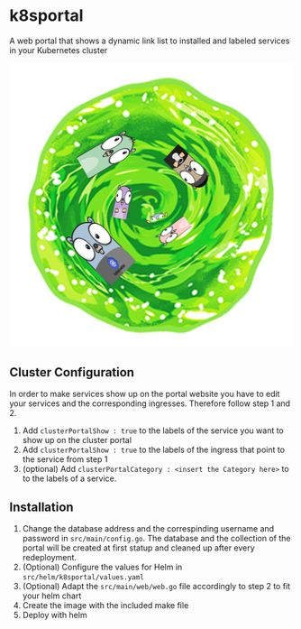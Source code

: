 # k8sportal
A web portal that shows a dynamic link list to installed and labeled services in your Kubernetes cluster


[![Portal](resources/k8sportal.png)](resources/k8sportal.png)

## Cluster Configuration

In order to make services show up on the portal website you have to edit your services and the corresponding ingresses. Therefore follow step 1 and 2. 

1. Add `clusterPortalShow : true` to the labels of the service you want to show up on the cluster portal
2. Add `clusterPortalShow : true` to the labels of the ingress that point to the service from step 1
3. (optional) Add `clusterPortalCategory : <insert the Category here>` to to the labels of a service.

## Installation

1. Change the database address and the correspinding username and password in `src/main/config.go`. The database and the collection of the portal will be created at first statup and cleaned up after every redeployment. 
2. (Optional) Configure the values for Helm in `src/helm/k8sportal/values.yaml`
3. (Optional) Adapt the `src/main/web/web.go` file accordingly to step 2 to fit your helm chart
4. Create the image with the included make file
5. Deploy with helm

